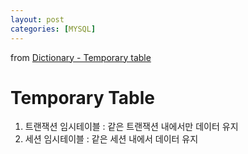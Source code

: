 ```yaml
---
layout: post
categories: [MYSQL]
---
```

from [Dictionary - Temporary table](https://github.com/newkayak12/Dictionary/blob/master/sql/11.TemporaryTable.md)



# Temporary Table
 1. 트랜잭션 임시테이블 : 같은 트랜잭션 내에서만 데이터 유지
 2. 세션 임시테이블 : 같은 세션 내에서 데이터 유지